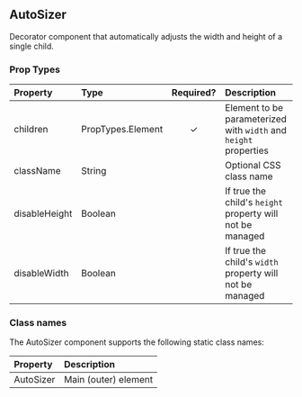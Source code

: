 AutoSizer
---------------

Decorator component that automatically adjusts the width and height of a single child.

### Prop Types
| Property | Type | Required? | Description |
|:---|:---|:---:|:---|
| children | PropTypes.Element | ✓ | Element to be parameterized with `width` and `height` properties |
| className | String |  | Optional CSS class name |
| disableHeight | Boolean |  | If true the child's `height` property will not be managed |
| disableWidth | Boolean |  | If true the child's `width` property will not be managed |

### Class names

The AutoSizer component supports the following static class names:

| Property | Description |
|:---|:---|
| AutoSizer | Main (outer) element |
